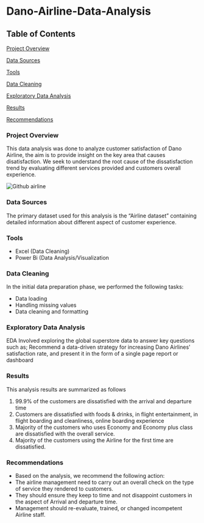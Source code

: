 # Dano-Airline-Data-Analysis

## Table of Contents

[Project Overview](#project-overview)

[Data Sources](#data-sources)

[Tools](#tools)

[Data Cleaning](#data-cleaning)

[Exploratory Data Analysis](#exploratory-data-analysis)

[Results](#results)

[Recommendations](#recommendations)

### Project Overview

This data analysis was done to analyze customer satisfaction of Dano Airline, the aim is to provide insight on the key area that causes disatisfaction. We seek to understand the root cause of the dissatisfaction trend by evaluating different services provided and customers overall experience. 

![Github airline](https://github.com/user-attachments/assets/a274211e-d9a4-4521-9146-8aa77c9f234e)


### Data Sources

The primary dataset used for this analysis is the “Airline dataset” containing detailed information about different aspect of customer experience.

### Tools

- Excel (Data Cleaning)
- Power Bi (Data Analysis/Visualization

### Data Cleaning

In the initial data preparation phase, we performed the following tasks:
- Data loading
- Handling missing values
- Data cleaning and formatting

### Exploratory Data Analysis

EDA Involved exploring the global superstore data to answer key questions such as;
Recommend a data-driven strategy for increasing Dano Airlines' satisfaction rate, and present it in the form of a single page report or dashboard

### Results

This analysis results are summarized as follows
1.	99.9% of the customers are dissatisfied with the arrival and departure time
2.	Customers are dissatisfied with foods & drinks, in flight entertainment, in flight boarding and cleanliness, online boarding experience
3.	Majority of the customers who uses Economy and Economy plus class are dissatisfied with the overall service.
4.	Majority of the customers using the Airline for the first time are dissatisfied.

### Recommendations

- Based on the analysis, we recommend the following action:
- The airline management need to carry out an overall check on the type of service they rendered to customers.
- They should ensure they keep to time and not disappoint customers in the aspect of Arrival and departure time.
- Management should re-evaluate, trained, or changed incompetent Airline staff.



